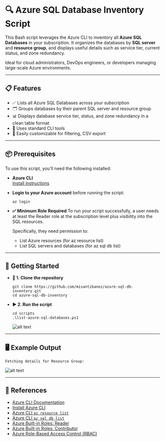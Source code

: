 # 🔍 Azure SQL Database Inventory Script

This Bash script leverages the Azure CLI to inventory all **Azure SQL Databases** in your subscription. It organizes the databases by **SQL server** and **resource group**, and displays useful details such as service tier, current status, and zone redundancy.

Ideal for cloud administrators, DevOps engineers, or developers managing large-scale Azure environments.

---

## 📋 Features

- ✅ Lists all Azure SQL Databases across your subscription
- 🗂️ Groups databases by their parent SQL server and resource group
- 📊 Displays database service tier, status, and zone redundancy in a clean table format
- 🔁 Uses standard CLI tools
- 🧩 Easily customizable for filtering, CSV export

---

## 📦 Prerequisites

To use this script, you'll need the following installed:

- **Azure CLI**  
  [Install instructions](https://learn.microsoft.com/en-us/cli/azure/install-azure-cli)

- **Login to your Azure account** before running the script:
  ```bash
  az login

- **✅ Minimum Role Required**
  To run your script successfully, a user needs at least the Reader role at the subscription level plus visibility into the SQL resources.

  Specifically, they need permission to:
  - List Azure resources (for az resource list)
  - List SQL servers and databases (for az sql db list)
---

## 🚀 Getting Started
- **🔧 1. Clone the repository**

      git clone https://github.com/misantibanez/azure-sql-db-inventory.git
      cd azure-sql-db-inventory
    
- **▶️ 2. Run the script**

      cd scripts
      .\list-azure-sql-databases.ps1
    ![alt text](assets/run_script.png)

---

## 🖥️ Example Output
    
    Fetching details for Resource Group:

  ![alt text](assets/output_example.png)

---
## 🔗 References

- [Azure CLI Documentation](https://learn.microsoft.com/en-us/cli/azure/)
- [Install Azure CLI](https://learn.microsoft.com/en-us/cli/azure/install-azure-cli)
- [Azure CLI `az resource list`](https://learn.microsoft.com/en-us/cli/azure/resource#az-resource-list)
- [Azure CLI `az sql db list`](https://learn.microsoft.com/en-us/cli/azure/sql/db#az-sql-db-list)
- [Azure Built-in Roles: Reader](https://learn.microsoft.com/en-us/azure/role-based-access-control/built-in-roles#reader)
- [Azure Built-in Roles: Contributor](https://learn.microsoft.com/en-us/azure/role-based-access-control/built-in-roles#contributor)
- [Azure Role-Based Access Control (RBAC)](https://learn.microsoft.com/en-us/azure/role-based-access-control/overview)

